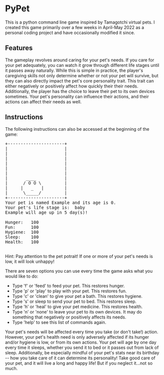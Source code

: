 # PyPet
 This is a python command line game inspired by Tamagotchi virtual pets. I created this game primarily over a few weeks in April-May 2022 as a personal coding project and have occasionally modified it since. 
 
 ## Features
The gameplay revolves around caring for your pet's needs. If you care for your pet adequately, you can watch it grow through different life stages until it passes away naturally. While this is simple in practice, the player's caregiving skills not only determine whether or not your pet will survive, but they can also directly impact the pet's core personality trait. This trait can either negatively or positively affect how quickly their their needs. Additionally, the player has the choice to leave their pet to its own devices sometimes. Your pet's personality can influence their actions, and their actions can affect their needs as well.

## Instructions

The following instructions can also be accessed at the beginning of the game:
 <pre>
+----------------------+
|                      |
|                      |
|                      |
|                      |
|                      |
|                      |
|       ____           |
|      / O O \         |
|     |   _   |        |
|      \_____/         |
+----------------------+
Your pet is named Example and its age is 0.
Your pet's life stage is:  baby 
Example will age up in 5 day(s)!

Hunger:   100
Fun:      100
Hygiene:  100
Sleep:    100
Health:   100

</pre>
Hint: Pay attention to the pet potrait! If one or more of your pet's needs is low, it will look unhappy!

There are seven options you can use every time the game asks what you would like to do:

- Type 'f' or 'feed' to feed your pet. This restores hunger.
- Type 'p' or 'play' to play with your pet. This restores fun.
- Type 'c' or 'clean' to give your pet a bath. This restores hygiene.
- Type 's' or sleep to send your pet to bed. This restores sleep.
- Type 'h' or 'heal' to give your pet medicine. This restores health.
- Type 'n' or 'none' to leave your pet to its own devices. It may do something that negatively or positively affects its needs.
- Type 'help' to see this list of commands again.

Your pet's needs will be affected every time you take (or don't take!) action. However, your pet's health need is only adversely affected if its hunger and/or hygiene is low, or from its own actions. Your pet will age by one day every time it sleeps, whether you send it to bed or it passes out from lack of sleep. Additionally, be especially mindful of your pet's stats near its birthday -- how you take care of it can determine its personality! Take good care of your pet, and it will live a long and happy life! But if you neglect it...not so much.

